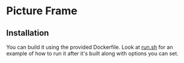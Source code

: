 # Picture Frame

## Installation
You can build it using the provided Dockerfile. Look at [run.sh](https://github.com/McPolemic/picture_frame/blob/master/run.sh) for an example of how to run it after it's built along with options you can set.
